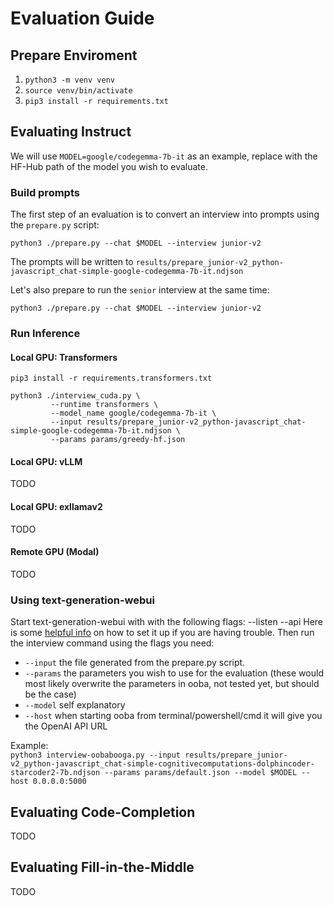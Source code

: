 # Evaluation Guide

## Prepare Enviroment

1. `python3 -m venv venv`
2. `source venv/bin/activate`
3. `pip3 install -r requirements.txt`

## Evaluating Instruct

We will use `MODEL=google/codegemma-7b-it` as an example, replace with the HF-Hub path of the model you wish to evaluate.

### Build prompts

The first step of an evaluation is to convert an interview into prompts using the `prepare.py` script:

`python3 ./prepare.py --chat $MODEL --interview junior-v2`

The prompts will be written to `results/prepare_junior-v2_python-javascript_chat-simple-google-codegemma-7b-it.ndjson`

Let's also prepare to run the `senior` interview at the same time:

`python3 ./prepare.py --chat $MODEL --interview junior-v2`

### Run Inference

#### Local GPU: Transformers

`pip3 install -r requirements.transformers.txt`

```
python3 ./interview_cuda.py \
         --runtime transformers \
         --model_name google/codegemma-7b-it \
         --input results/prepare_junior-v2_python-javascript_chat-simple-google-codegemma-7b-it.ndjson \
         --params params/greedy-hf.json
```

#### Local GPU: vLLM

TODO

#### Local GPU: exllamav2

TODO

#### Remote GPU (Modal)

TODO

### Using text-generation-webui

Start text-generation-webui with with the following flags: --listen --api
Here is some [helpful info](https://github.com/oobabooga/text-generation-webui/wiki/12-%E2%80%90-OpenAI-API) on how to set it up if you are having trouble.
Then run the interview command using the flags you need:
- `--input` the file generated from the prepare.py script.
- `--params` the parameters you wish to use for the evaluation (these would most likely overwrite the parameters in ooba, not tested yet, but should be the case)
- `--model` self explanatory
- `--host` when starting ooba from terminal/powershell/cmd it will give you the OpenAI API URL

Example:  
`python3 interview-oobabooga.py --input results/prepare_junior-v2_python-javascript_chat-simple-cognitivecomputations-dolphincoder-starcoder2-7b.ndjson --params params/default.json --model $MODEL --host 0.0.0.0:5000`

## Evaluating Code-Completion

TODO

## Evaluating Fill-in-the-Middle

TODO
